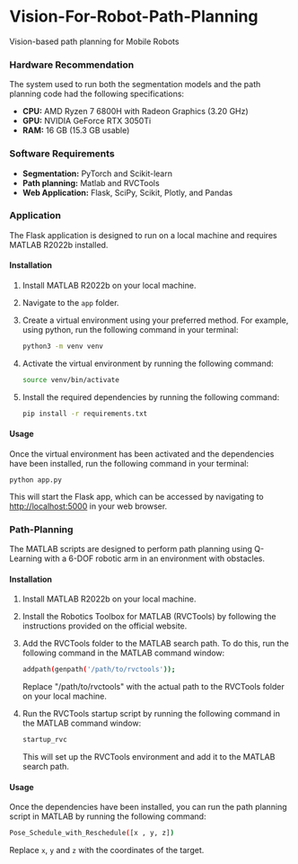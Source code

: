 # Vision-For-Robot-Path-Planning
Vision-based path planning for Mobile Robots

### Hardware Recommendation
The system used to run both the segmentation models and the path planning code had the following specifications:

- **CPU:** AMD Ryzen 7 6800H with Radeon Graphics (3.20 GHz)
- **GPU:** NVIDIA GeForce RTX 3050Ti
- **RAM:** 16 GB (15.3 GB usable)


### Software Requirements

- **Segmentation:** PyTorch and Scikit-learn
- **Path planning:** Matlab and RVCTools
- **Web Application:** Flask, SciPy, Scikit, Plotly, and Pandas

### Application
The Flask application is designed to run on a local machine and requires MATLAB R2022b installed.

#### Installation

1. Install MATLAB R2022b on your local machine.
2. Navigate to the `app` folder.
3. Create a virtual environment using your preferred method. For example, using python, run the following command in your terminal:
    ```bash
    python3 -m venv venv
    ```

4. Activate the virtual environment by running the following command:
    ```bash
    source venv/bin/activate
    ```

5. Install the required dependencies by running the following command:
    ```bash
    pip install -r requirements.txt
    ```

#### Usage
Once the virtual environment has been activated and the dependencies have been installed, run the following command in your terminal:
```
python app.py
```

This will start the Flask app, which can be accessed by navigating to [http://localhost:5000](http://localhost:5000) in your web browser.


### Path-Planning
The MATLAB scripts are designed to perform path planning using Q-Learning with a 6-DOF robotic arm in an environment with obstacles.

#### Installation

1. Install MATLAB R2022b on your local machine.
2. Install the Robotics Toolbox for MATLAB (RVCTools) by following the instructions provided on the official website.
3. Add the RVCTools folder to the MATLAB search path. To do this, run the following command in the MATLAB command window:

    ```bash
    addpath(genpath('/path/to/rvctools'));
    ```
    Replace "/path/to/rvctools" with the actual path to the RVCTools folder on your local machine.


4. Run the RVCTools startup script by running the following command in the MATLAB command window:
    ```bash
    startup_rvc
    ```
    This will set up the RVCTools environment and add it to the MATLAB search path.

#### Usage
Once the dependencies have been installed, you can run the path planning script in MATLAB by running the following command:
```bash
Pose_Schedule_with_Reschedule([x , y, z])
```
Replace `x`, `y` and `z` with the coordinates of the target.
